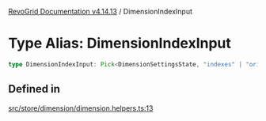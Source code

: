 [RevoGrid Documentation v4.14.13](README.md) / DimensionIndexInput

# Type Alias: DimensionIndexInput

```ts
type DimensionIndexInput: Pick<DimensionSettingsState, "indexes" | "originItemSize" | "indexToItem">;
```

## Defined in

[src/store/dimension/dimension.helpers.ts:13](https://github.com/revolist/revogrid/blob/4eff1607ca8ee7d75f31750c713182488767268a/src/store/dimension/dimension.helpers.ts#L13)
